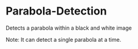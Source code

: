 # Parabola-Detection
Detects a parabola within a black and white image

Note: It can detect a single parabola at a time.
